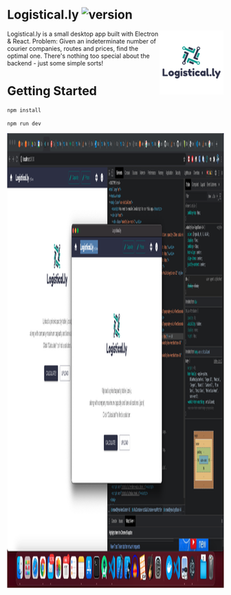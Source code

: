 # Logistical.ly ![version]

<img src="https://github.com/DominicFung/logistical.ly/blob/master/src/img/logo_200x200.png?raw=true" align="right"
     alt="Loggistical.ly logo by Dom Fung" width="150" height="150">

Logistical.ly is a small desktop app built with Electron & React. Problem: Given an indeterminate number of courier companies, routes and prices, find the optimal one. There's nothing too special about the backend - just some simple sorts!

[version]:       https://img.shields.io/badge/version-0.1-green

# Getting Started

```sh
npm install
```

```sh
npm run dev
```
<img src="https://github.com/DominicFung/logistical.ly/blob/master/src/img/screen-shot.png?raw=true" align="center"
     alt="Screenshot of Logistical.ly" width="1919" height="1055">